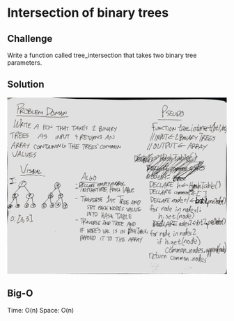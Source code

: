 # Intersection of binary trees

## Challenge

Write a function called tree_intersection that takes two binary tree parameters.

## Solution

![Solution](/assets/tree_intersection.jpeg)

## Big-O

Time: O(n)
Space: O(n)
